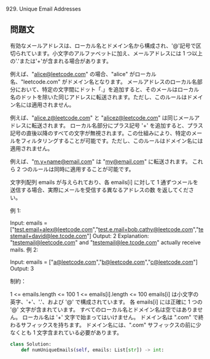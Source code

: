 929. Unique Email Addresses

## 問題文

有効なメールアドレスは、ローカル名とドメイン名から構成され、'@'記号で区切られています。小文字のアルファベットに加え、メールアドレスには 1 つ以上の'.'または'+'が含まれる場合があります。

例えば、"alice@leetcode.com" の場合、"alice" がローカル名、"leetcode.com" がドメイン名となります。
メールアドレスのローカル名部分において、特定の文字間にドット「.」を追加すると、そのメールはローカル名のドットを除いた同じアドレスに転送されます。ただし、このルールはドメイン名には適用されません。

例えば、"alice.z@leetcode.com" と "alicez@leetcode.com" は同じメールアドレスに転送されます。
ローカル名部分にプラス記号 '+' を追加すると、プラス記号の直後以降のすべての文字が無視されます。この仕組みにより、特定のメールをフィルタリングすることが可能です。ただし、このルールはドメイン名には適用されません。

例えば、"m.y+name@email.com" は "my@email.com" に転送されます。
これら 2 つのルールは同時に適用することが可能です。

文字列配列 emails が与えられており、各 emails[i] に対して 1 通ずつメールを送信する場合、実際にメールを受信する異なるアドレスの数 を返してください。

例 1:

Input: emails = ["test.email+alex@leetcode.com","test.e.mail+bob.cathy@leetcode.com","testemail+david@lee.tcode.com"]
Output: 2
Explanation: "testemail@leetcode.com" and "testemail@lee.tcode.com" actually receive mails.
例 2:

Input: emails = ["a@leetcode.com","b@leetcode.com","c@leetcode.com"]
Output: 3

制約：

1 <= emails.length <= 100
1 <= emails[i].length <= 100
emails[i] は小文字の英字、'+'、'.'、および '@' で構成されています。
各 emails[i] には正確に 1 つの '@' 文字が含まれています。
すべてのローカル名とドメイン名は空ではありません。
ローカル名は '+' 文字で始まってはいけません。
ドメイン名は ".com" で終わるサフィックスを持ちます。
ドメイン名には、".com" サフィックスの前に少なくとも 1 文字含まれている必要があります。

```python
class Solution:
    def numUniqueEmails(self, emails: List[str]) -> int:
```
